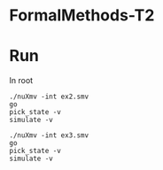 # FormalMethods-T2

# Run
In root 
```
./nuXmv -int ex2.smv
go
pick_state -v
simulate -v 
```

```
./nuXmv -int ex3.smv
go
pick_state -v
simulate -v 
```

